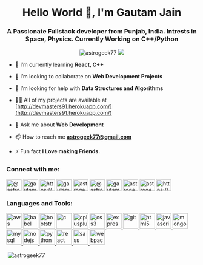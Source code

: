 <h1 align="center">Hello World 👋, I'm Gautam Jain</h1>
<h3 align="center">A Passionate Fullstack developer from Punjab, India. Intrests in Space, Physics. Currently Working on C++/Python</h3>

<p align="center">
  <img src="https://komarev.com/ghpvc/?username=astrogeek77" alt="astrogeek77" /> 
  <img src="https://img.shields.io/github/followers/astrogeek77?label=Follow&style=social" /> 
</p>


- 🌱 I’m currently learning **React, C++**

- 👯 I’m looking to collaborate on **Web Development Projects**

- 🤝 I’m looking for help with **Data Structures and Algorithms**

- 👨‍💻 All of my projects are available at [http://devmasters91.herokuapp.com/](http://devmasters91.herokuapp.com/)

- 💬 Ask me about **Web Development**

- 📫 How to reach me **astrogeek77@gmail.com**

- ⚡ Fun fact **I Love making Friends.**

<p align="left">
<h3 align="left">Connect with me:</h3>
<a href="https://twitter.com/@astrogeek77" target="blank"><img align="center" src="https://cdn.jsdelivr.net/npm/simple-icons@3.0.1/icons/twitter.svg" alt="@astrogeek77" height="30" width="40" /></a>
<a href="https://linkedin.com/in/gautam jain" target="blank"><img align="center" src="https://cdn.jsdelivr.net/npm/simple-icons@3.0.1/icons/linkedin.svg" alt="gautam jain" height="30" width="40" /></a>
<a href="https://stackoverflow.com/users/https://stackoverflow.com/users/13259215/gautam-jain" target="blank"><img align="center" src="https://cdn.jsdelivr.net/npm/simple-icons@3.0.1/icons/stackoverflow.svg" alt="https://stackoverflow.com/users/13259215/gautam-jain" height="30" width="40" /></a>
<a href="https://fb.com/gautam jain" target="blank"><img align="center" src="https://cdn.jsdelivr.net/npm/simple-icons@3.0.1/icons/facebook.svg" alt="gautam jain" height="30" width="40" /></a>
<a href="https://instagram.com/astrogeek77" target="blank"><img align="center" src="https://cdn.jsdelivr.net/npm/simple-icons@3.0.1/icons/instagram.svg" alt="astrogeek77" height="30" width="40" /></a>
<a href="https://medium.com/@astrogeek77" target="blank"><img align="center" src="https://cdn.jsdelivr.net/npm/simple-icons@3.0.1/icons/medium.svg" alt="@astrogeek77" height="30" width="40" /></a>
<a href="https://www.youtube.com/c/gautam jain" target="blank"><img align="center" src="https://cdn.jsdelivr.net/npm/simple-icons@3.0.1/icons/youtube.svg" alt="gautam jain" height="30" width="40" /></a>
<a href="https://www.hackerrank.com/astrogeek77" target="blank"><img align="center" src="https://cdn.jsdelivr.net/npm/simple-icons@3.0.1/icons/hackerrank.svg" alt="astrogeek77" height="30" width="40" /></a>
<a href="https://codeforces.com/profile/astrogeek77" target="blank"><img align="center" src="https://cdn.jsdelivr.net/npm/simple-icons@3.0.1/icons/codeforces.svg" alt="astrogeek77" height="30" width="40" /></a>
<a href="https://auth.geeksforgeeks.org/user/https://auth.geeksforgeeks.org/user/astrogeek77/profileuser/astrogeek77/todo-done/" target="blank"><img align="center" src="https://cdn.jsdelivr.net/npm/simple-icons@3.0.1/icons/geeksforgeeks.svg" alt="https://auth.geeksforgeeks.org/user/astrogeek77/profileuser/astrogeek77/todo-done/" height="30" width="40" /></a>
</p>

<h3 align="left">Languages and Tools:</h3>
<p align="left"> <a href="https://aws.amazon.com" target="_blank"> <img src="https://devicons.github.io/devicon/devicon.git/icons/amazonwebservices/amazonwebservices-original-wordmark.svg" alt="aws" width="40" height="40"/> </a> <a href="https://babeljs.io/" target="_blank"> <img src="https://www.vectorlogo.zone/logos/babeljs/babeljs-icon.svg" alt="babel" width="40" height="40"/> </a> <a href="https://getbootstrap.com" target="_blank"> <img src="https://devicons.github.io/devicon/devicon.git/icons/bootstrap/bootstrap-plain.svg" alt="bootstrap" width="40" height="40"/> </a> <a href="https://www.cprogramming.com/" target="_blank"> <img src="https://devicons.github.io/devicon/devicon.git/icons/c/c-original.svg" alt="c" width="40" height="40"/> </a> <a href="https://www.w3schools.com/cpp/" target="_blank"> <img src="https://devicons.github.io/devicon/devicon.git/icons/cplusplus/cplusplus-original.svg" alt="cplusplus" width="40" height="40"/> </a> <a href="https://www.w3schools.com/css/" target="_blank"> <img src="https://devicons.github.io/devicon/devicon.git/icons/css3/css3-original-wordmark.svg" alt="css3" width="40" height="40"/> </a> <a href="https://expressjs.com" target="_blank"> <img src="https://devicons.github.io/devicon/devicon.git/icons/express/express-original-wordmark.svg" alt="express" width="40" height="40"/> </a> <a href="https://git-scm.com/" target="_blank"> <img src="https://www.vectorlogo.zone/logos/git-scm/git-scm-icon.svg" alt="git" width="40" height="40"/> </a> <a href="https://www.w3.org/html/" target="_blank"> <img src="https://devicons.github.io/devicon/devicon.git/icons/html5/html5-original-wordmark.svg" alt="html5" width="40" height="40"/> </a> <a href="https://developer.mozilla.org/en-US/docs/Web/JavaScript" target="_blank"> <img src="https://devicons.github.io/devicon/devicon.git/icons/javascript/javascript-original.svg" alt="javascript" width="40" height="40"/> </a> <a href="https://www.mongodb.com/" target="_blank"> <img src="https://devicons.github.io/devicon/devicon.git/icons/mongodb/mongodb-original-wordmark.svg" alt="mongodb" width="40" height="40"/> </a> <a href="https://www.mysql.com/" target="_blank"> <img src="https://devicons.github.io/devicon/devicon.git/icons/mysql/mysql-original-wordmark.svg" alt="mysql" width="40" height="40"/> </a> <a href="https://nodejs.org" target="_blank"> <img src="https://devicons.github.io/devicon/devicon.git/icons/nodejs/nodejs-original-wordmark.svg" alt="nodejs" width="40" height="40"/> </a> <a href="https://www.python.org" target="_blank"> <img src="https://devicons.github.io/devicon/devicon.git/icons/python/python-original.svg" alt="python" width="40" height="40"/> </a> <a href="https://reactjs.org/" target="_blank"> <img src="https://devicons.github.io/devicon/devicon.git/icons/react/react-original-wordmark.svg" alt="react" width="40" height="40"/> </a> <a href="https://sass-lang.com" target="_blank"> <img src="https://devicons.github.io/devicon/devicon.git/icons/sass/sass-original.svg" alt="sass" width="40" height="40"/> </a> <a href="https://webpack.js.org" target="_blank"> <img src="https://devicons.github.io/devicon/devicon.git/icons/webpack/webpack-original.svg" alt="webpack" width="40" height="40"/> </a> </p>

<p>&nbsp;<img align="center" src="https://github-readme-stats.vercel.app/api?username=astrogeek77&show_icons=true" alt="astrogeek77" /></p>

